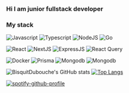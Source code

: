 ### Hi I am junior fullstack developer
### My stack 
![Javascript](https://img.shields.io/badge/javascript-%23323330.svg?style=for-the-badge&logo=javascript) ![Typescript](https://img.shields.io/badge/typescript-%23323330.svg?style=for-the-badge&logo=typescript) ![NodeJS](https://img.shields.io/badge/node.js-%23323330.svg?style=for-the-badge&logo=node.js) ![Go](https://img.shields.io/badge/go-%23323330.svg?style=for-the-badge&logo=go&logoColor=%white)

![React](https://img.shields.io/badge/react-%23323330.svg?style=for-the-badge&logo=react&logoColor=%2361DAFB) ![NextJS](https://img.shields.io/badge/nextjs-%23323330.svg?style=for-the-badge&logo=nextdotjs) ![ExpressJS](https://img.shields.io/badge/expressjs-%23323330.svg?style=for-the-badge&logo=express&logoColor=black) ![React Query](https://img.shields.io/badge/reactquery-%23323330.svg?style=for-the-badge&logo=reactquery) 

![Docker](https://img.shields.io/badge/docker-%23323330.svg?style=for-the-badge&logo=docker)
![Prisma](https://img.shields.io/badge/prisma-%23323330.svg?style=for-the-badge&logo=prisma) 
![Mongodb](https://img.shields.io/badge/mongodb-%23323330.svg?style=for-the-badge&logo=mongodb)
![Mongodb](https://img.shields.io/badge/postgres-%23323330.svg?logo=postgresql&style=for-the-badge)

![BisquitDubouche's GitHub stats](https://github-readme-stats.vercel.app/api?username=BisquitDubouche&show_icons=true&theme=github_dark_dimmed&hide_border=true)
[![Top Langs](https://github-readme-stats.vercel.app/api/top-langs/?username=BisquitDubouche&layout=compact&theme=github_dark_dimmed&hide_border=true)](https://github.com/BisquitDubouche/github-readme-stats)


[![spotify-github-profile](https://spotify-github-profile.vercel.app/api/view?uid=31njek746omirm4ncvnpfvjchzzu&cover_image=true&theme=default&show_offline=false&background_color=121212&interchange=false&bar_color_cover=false)](https://spotify-github-profile.vercel.app/api/view?uid=31njek746omirm4ncvnpfvjchzzu&redirect=true)





